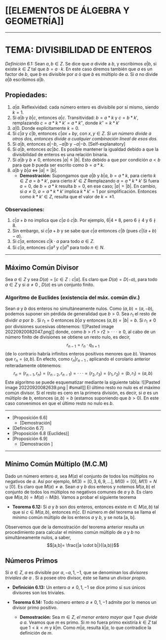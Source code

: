 # [[ELEMENTOS DE ÁLGEBRA Y GEOMETRÍA]]
---
# TEMA: DIVISIBILIDAD DE ENTEROS
_Definición 6.1:_ Sean $a, b ∈ Z$. Se dice que $a$ divide a $b$, y escribimos $a | b$, si existe $k ∈ Z$ tal que $b = a · k$.
En este caso diremos también que $a$ es un factor de $b$, que $b$ es divisible por $a$ ó que $b$ es múltiplo de $a$. Si $a$ no divide $a|b$ escribimos $a|b$.

## Propiedades:
1. $a|a$. Reflexividad: cada número entero es divisibile por sí mismo, siendo $k=1$.
2. Si $a|b$ y $b|c$, entonces $a|c$. Transitividad:
   $b=a*k$ y $c=b*k'$, remplazando $c=a*k*k'=a*k''$, donde $k''=k*k'$ 
3. $a|0$. Donde explícitamente $k=0$. 
4. Si $c|a$ y $c|b$, entonces $c|ax+by$, con $x,y\in{Z}$. 
   _Si un número divide a otros dos, entonces divide a cualquier combinación lineal de esos dos._
5. Si $a|b$, entonces $a|-b$, $-a|b$ y $-a|-b$. [Self-explanatory]
6. Si $a|b$, entonces $ac|bc$. Es posible mantener la igualdad debido a que la divisibilidad de enteros es una relación binaria.
7. Si $a|b$ y $b\neq{0}$, entonces $|a|\leq{|b|}$. Esto debido a que por condición $a<b$ para que $b$ pueda ser escrito como $b=a*k$.
8. $a|b$ y $b|a$ <=> $|a|=|b|$.
	- __Demostración:__
	   Supongamos que $a|b$ y $b|a$,
	   $b=a*k$, para cierto $k\in{Z}$
	   $a=b*k'$, para cierto $k’\in{Z}$
	   Remplazando $a=a*k*k'$
	   Si fuera $a=0$, de $b=a*k$ resulta $b=0$, en ese caso; $|a|=|b|$.
	   En cambio, si $a\neq{0}$, $a=a*k*k'$ implica $k*k'=1$ por simplificación.
	   Entonces como $k*k'\in{Z}$, resulta que el valor de $k=\pm{1}$.

### Observaciones:
1.  $c|a+b$ no implica que $c | a$ ó $c | b$. Por ejemplo, $6 | 4 + 8$, pero $6 \nmid 4$ y $6 \nmid 8$.
2. Sin embargo, si $c | a + b$ y se sabe que $c | a$ entonces $c | b$ (pues $c | (a + b) − a$).
3. Si $c | a$, entonces $c | k · a$ para todo $a ∈ Z$.
4. Si $c | a$, entonces $c | a²$  y $c | a^n$ para todo $n ∈ N$.

---

## Máximo Común Divisor
Sea $a ∈ Z$ y sea $D(a) = [c ∈ Z : c | a]$. Es claro que $D(a) = D(−a)$, para todo $a ∈ Z$ y si $a \neq 0$ , $D(a)$ es un conjunto finito.

### Algoritmo de Euclides (existencia del máx. común div.)
Sean $a$ y $b$ dos enteros no simultáneamente nulos. Como $(a, b) = (a, −b)$, podemos suponer sin pérdida de generalidad que $b > 0$. 
Sea $r_1$ el resto de dividir $a$ por $b$ . Si $r_1 = 0$ entonces $b | a$ y entonces $(a, b) = |b| = b$. Si $r_1 \neq 0$ por divisiones sucesivas obtenemos:
![[Pasted image 20220920082047.png]]
donde, como $b > r1 > r2 > · · · ≥ 0$, al cabo de un número finito de divisiones se obtiene un resto nulo, es decir, $$r_{n-1}=r_{n} \cdot q_{n+1}$$
(de lo contrario habría infinitos enteros positivos menores que $b$). Veamos que $r_n = (a, b)$. En efecto, como $r_n | r_{n-1}$ , aplicando el corolario anterior reiteradamente obtenemos: $$r_n = (r_{n−1}, r_n) = (r_{n−2}, r_{n-1}) = · · · = (r_2, r_3) = (r_1, r_2) = (b, r_1) = (a, b)$$
Este algoritmo se puede esquematizar mediante la siguiente tabla: 
![[Pasted image 20220920082639.png | #small]]
El último resto no nulo es el máximo común divisor. Si el resto es cero en la primera división, es decir, si $a$ es un múltiplo de $b$, entonces $(a, b) = b$ (estamos suponiendo que $b > 0$). En este caso convenimos en que el último resto no nulo es $b$.

---
- [Proposición 6.6]
	- [Demostración]
- [Definición 6.7]
- [Proposición 6.8 (Euclides)]
- [Proposición 6.9]
	- [Demostración ]
---

## Mínimo Común Múltiplo (M.C.M)
Dado un número entero $a$, sea $M(a)$ el conjunto de todos los múltiplos no negativos de $a$. Así por ejemplo, $M(3) = [0, 3, 6, 9, . . .]$, $M(0) = [0]$, $M(1) = N ∪ [0]$. Es claro que $M(a) \neq ∅$.
Sean $a$ y $b$ dos enteros y notemos $M(a, b)$ el conjunto de todos los múltiplos no negativos comunes de $a$ y $b$. Es claro que $M(a, b) = M(a) ∩ M(b)$. Vamos a probar el siguiente teorema
- __Teorema 6.12:__ Si $a$ y $b$ son dos enteros, entonces existe $m ∈ M(a, b)$ tal que si $c ∈ M(a, b)$, entonces $m | c$.
El número $m$ del teorema se llama el mínimo común múltiplo de los enteros $a$ y $b$, y se nota [a, b].

Observemos que de la demostración del teorema anterior resulta un procedimiento para calcular el mínimo común múltiplo de $a$ y $b$ no simultáneamente nulos, a saber, $$[a,b]= \frac{|a \cdot b|}{(a,b)}$$

## Números Primos
Si $a ∈ Z$, $a$ es divisible por $a, −a, 1, −1$, que se denominan los _divisores triviales de a_ . Si a posee otro divisor, éste se llama un _divisor propio_.

- __Definición 6.13:__ Un entero $a \neq 0, 1, −1$ se dice primo si sus únicos divisores son los triviales.

- __Teorema 6.14:__ Todo número entero $a \neq  0, 1, −1$ admite por lo menos un divisor primo positivo.
	- __Demostración:__ Sea $m \in Z$,  _el menor entero mayor que 1 que divide a $a$_. Veamos que $m$ es primo. Si $m$ no fuera primo existiría $k ∈ Z$ tal que $1 < k < m$ y $k | m$. Como $m | a$, resulta $k | a$, lo que contradice la definición de $m$.